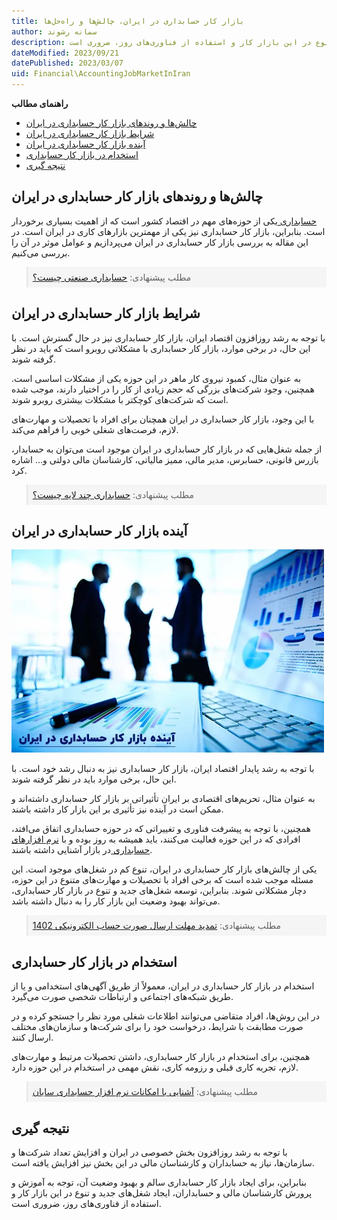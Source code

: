 ```yaml
---
title: بازار کار حسابداری در ایران، چالش‌ها و راه‌حل‌ها
author: سمانه رشوند  
description: با توجه به رشد روزافزون بخش خصوصی در ایران و افزایش تعداد شرکت‌ها و سازمان‌ها، نیاز به حسابداران و کارشناسان مالی در این بخش نیز افزایش یافته است. بنابراین، برای ایجاد بازار کار حسابداری سالم و بهبود وضعیت آن، توجه به آموزش و پرورش کارشناسان مالی و حسابداران، ایجاد شغل‌های جدید و تنوع در این بازار کار و استفاده از فناوری‌های روز، ضروری است.
dateModified: 2023/09/21
datePublished: 2023/03/07
uid: Financial\AccountingJobMarketInIran
---
```


**راهنمای مطالب**
- [چالش‌ها و روندهای بازار کار حسابداری در ایران](#چالش‌ها-و-روندهای-بازار-کار-حسابداری-در-ایران)
- [شرایط بازار کار حسابداری در ایران](#شرایط-بازار-کار-حسابداری-در-ایران)
- [آینده بازار کار حسابداری در ایران](#آینده-بازار-کار-حسابداری-در-ایران)
- [استخدام در بازار کار حسابداری](#استخدام-در-بازار-کار-حسابداری)
- [نتیجه گیری](#نتیجه-گیری)



## چالش‌ها و روندهای بازار کار حسابداری در ایران
<a href="https://www.hooshkar.com/Wiki/Financial/WhatIsAccounting" target="_blank">حسابداری
</a> یکی از حوزه‌های مهم در اقتصاد کشور است که از اهمیت بسیاری برخوردار است. بنابراین، بازار کار حسابداری نیز یکی از مهمترین بازارهای کاری در ایران است. در این مقاله به بررسی بازار کار حسابداری در ایران می‌پردازیم و عوامل موثر در آن را بررسی می‌کنیم.

<blockquote style="background-color:#f5f5f5; padding:0.5rem">
مطلب پیشنهادی: <a href="https://www.hooshkar.com/Wiki/Financial/CostAccounting" target="_blank">حسابداری صنعتی چیست؟
</a></blockquote>

## شرایط بازار کار حسابداری در ایران
با توجه به رشد روزافزون اقتصاد ایران، بازار کار حسابداری نیز در حال گسترش است. با این حال، در برخی موارد، بازار کار حسابداری با مشکلاتی روبرو است که باید در نظر گرفته شوند. 

به عنوان مثال، کمبود نیروی کار ماهر در این حوزه یکی از مشکلات اساسی است. همچنین، وجود شرکت‌های بزرگی که حجم زیادی از کار را در اختیار دارند، موجب شده است که شرکت‌های کوچکتر با مشکلات بیشتری روبرو شوند.

با این وجود، بازار کار حسابداری در ایران همچنان برای افراد با تحصیلات و مهارت‌های لازم، فرصت‌های شغلی خوبی را فراهم می‌کند. 

از جمله شغل‌هایی که در بازار کار حسابداری در ایران موجود است می‌توان به حسابدار، بازرس قانونی، حسابرس، مدیر مالی، ممیز مالیاتی، کارشناسان مالی دولتی و... اشاره کرد.

<blockquote style="background-color:#f5f5f5; padding:0.5rem">
مطلب پیشنهادی: <a href="https://www.hooshkar.com/Wiki/Accounting/MultiLayeredAccounting" target="_blank">حسابداری چند لایه چیست؟
</a></blockquote>

## آینده بازار کار حسابداری در ایران

![آینده بازار کار حسابداری در ایران](./Images/TheFutureOfTheAccountingJobMarket.webp)

با توجه به رشد پایدار اقتصاد ایران، بازار کار حسابداری نیز به دنبال رشد خود است. با این حال، برخی موارد باید در نظر گرفته شوند.

به عنوان مثال، تحریم‌های اقتصادی بر ایران تأثیراتی بر بازار کار حسابداری داشته‌اند و ممکن است در آینده نیز تأثیری بر این بازار کار داشته باشند. 

همچنین، با توجه به پیشرفت فناوری و تغییراتی که در حوزه حسابداری اتفاق می‌افتد، افرادی که در این حوزه فعالیت می‌کنند، باید همیشه به روز بوده و با <a href="https://www.hooshkar.com/Wiki/Financial/ComparisonFinancialSoftware" target="_blank">نرم افزارهای حسابداری
</a> در بازار آشنایی داشته باشند.

یکی از چالش‌های بازار کار حسابداری در ایران، تنوع کم در شغل‌های موجود است. این مسئله موجب شده است که برخی افراد با تحصیلات و مهارت‌های متنوع در این حوزه، دچار مشکلاتی شوند. بنابراین، توسعه شغل‌های جدید و تنوع در بازار کار حسابداری، می‌تواند بهبود وضعیت این بازار کار را به دنبال داشته باشد.

<blockquote style="background-color:#f5f5f5; padding:0.5rem">
مطلب پیشنهادی: <a href="https://www.hooshkar.com/Wiki/Financial/TaxPayersSystemUpdate" target="_blank">تمدید مهلت ارسال صورت حساب الکترونیکی 1402
</a></blockquote>

## استخدام در بازار کار حسابداری
استخدام در بازار کار حسابداری در ایران، معمولاً از طریق آگهی‌های استخدامی و یا از طریق شبکه‌های اجتماعی و ارتباطات شخصی صورت می‌گیرد. 

در این روش‌ها، افراد متقاضی می‌توانند اطلاعات شغلی مورد نظر را جستجو کرده و در صورت مطابقت با شرایط، درخواست خود را برای شرکت‌ها و سازمان‌های مختلف ارسال کنند.

همچنین، برای استخدام در بازار کار حسابداری، داشتن تحصیلات مرتبط و مهارت‌های لازم، تجربه کاری قبلی و رزومه کاری، نقش مهمی در استخدام در این حوزه دارد.

<blockquote style="background-color:#f5f5f5; padding:0.5rem">
مطلب پیشنهادی: <a href="https://www.hooshkar.com/Software/Sayan/Module/Accounting" target="_blank"> آشنایی با امکانات نرم افزار حسابداری سایان
</a></blockquote>

## نتیجه گیری
با توجه به رشد روزافزون بخش خصوصی در ایران و افزایش تعداد شرکت‌ها و سازمان‌ها، نیاز به حسابداران و کارشناسان مالی در این بخش نیز افزایش یافته است. 

بنابراین، برای ایجاد بازار کار حسابداری سالم و بهبود وضعیت آن، توجه به آموزش و پرورش کارشناسان مالی و حسابداران، ایجاد شغل‌های جدید و تنوع در این بازار کار و استفاده از فناوری‌های روز، ضروری است.